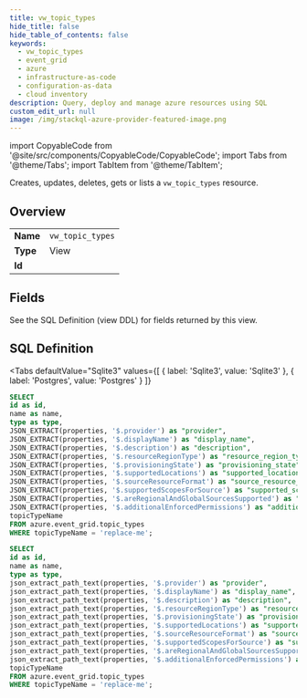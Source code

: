 ```yaml
--- 
title: vw_topic_types
hide_title: false
hide_table_of_contents: false
keywords:
  - vw_topic_types
  - event_grid
  - azure
  - infrastructure-as-code
  - configuration-as-data
  - cloud inventory
description: Query, deploy and manage azure resources using SQL
custom_edit_url: null
image: /img/stackql-azure-provider-featured-image.png
---
```


import CopyableCode from '@site/src/components/CopyableCode/CopyableCode';
import Tabs from '@theme/Tabs';
import TabItem from '@theme/TabItem';

Creates, updates, deletes, gets or lists a <code>vw_topic_types</code> resource.

## Overview
<table><tbody>
<tr><td><b>Name</b></td><td><code>vw_topic_types</code></td></tr>
<tr><td><b>Type</b></td><td>View</td></tr>
<tr><td><b>Id</b></td><td><CopyableCode code="azure.event_grid.vw_topic_types" /></td></tr>
</tbody></table>

## Fields

See the SQL Definition (view DDL) for fields returned by this view.

## SQL Definition

<Tabs
defaultValue="Sqlite3"
values={[
{ label: 'Sqlite3', value: 'Sqlite3' },
{ label: 'Postgres', value: 'Postgres' }
]}
>
<TabItem value="Sqlite3">

```sql
SELECT
id as id,
name as name,
type as type,
JSON_EXTRACT(properties, '$.provider') as "provider",
JSON_EXTRACT(properties, '$.displayName') as "display_name",
JSON_EXTRACT(properties, '$.description') as "description",
JSON_EXTRACT(properties, '$.resourceRegionType') as "resource_region_type",
JSON_EXTRACT(properties, '$.provisioningState') as "provisioning_state",
JSON_EXTRACT(properties, '$.supportedLocations') as "supported_locations",
JSON_EXTRACT(properties, '$.sourceResourceFormat') as "source_resource_format",
JSON_EXTRACT(properties, '$.supportedScopesForSource') as "supported_scopes_for_source",
JSON_EXTRACT(properties, '$.areRegionalAndGlobalSourcesSupported') as "are_regional_and_global_sources_supported",
JSON_EXTRACT(properties, '$.additionalEnforcedPermissions') as "additional_enforced_permissions",
topicTypeName
FROM azure.event_grid.topic_types
WHERE topicTypeName = 'replace-me';
```

</TabItem>
<TabItem value="Postgres">

```sql
SELECT
id as id,
name as name,
type as type,
json_extract_path_text(properties, '$.provider') as "provider",
json_extract_path_text(properties, '$.displayName') as "display_name",
json_extract_path_text(properties, '$.description') as "description",
json_extract_path_text(properties, '$.resourceRegionType') as "resource_region_type",
json_extract_path_text(properties, '$.provisioningState') as "provisioning_state",
json_extract_path_text(properties, '$.supportedLocations') as "supported_locations",
json_extract_path_text(properties, '$.sourceResourceFormat') as "source_resource_format",
json_extract_path_text(properties, '$.supportedScopesForSource') as "supported_scopes_for_source",
json_extract_path_text(properties, '$.areRegionalAndGlobalSourcesSupported') as "are_regional_and_global_sources_supported",
json_extract_path_text(properties, '$.additionalEnforcedPermissions') as "additional_enforced_permissions",
topicTypeName
FROM azure.event_grid.topic_types
WHERE topicTypeName = 'replace-me';
```

</TabItem>
</Tabs>
